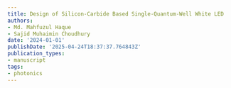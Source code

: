 ```yaml
---
title: Design of Silicon-Carbide Based Single-Quantum-Well White LED
authors:
- Md. Mahfuzul Haque
- Sajid Muhaimin Choudhury
date: '2024-01-01'
publishDate: '2025-04-24T18:37:37.764843Z'
publication_types:
- manuscript
tags:
- photonics
---
```

